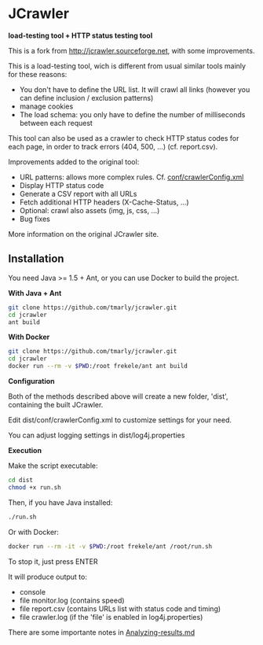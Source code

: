# JCrawler
**load-testing tool + HTTP status testing tool**

This is a fork from http://jcrawler.sourceforge.net, with some improvements.

This is a load-testing tool, wich is different from usual similar tools mainly for these reasons:
- You don't have to define the URL list. It will crawl all links (however you can define inclusion / exclusion patterns)
- manage cookies
- The load schema: you only have to define the number of milliseconds between each request

This tool can also be used as a crawler to check HTTP status codes for each page, in order to track errors (404, 500, ...) (cf. report.csv).

Improvements added to the original tool:
- URL patterns: allows more complex rules. Cf. [conf/crawlerConfig.xml](conf/crawlerConfig.xml)
- Display HTTP status code
- Generate a CSV report with all URLs
- Fetch additional HTTP headers (X-Cache-Status, ...)
- Optional: crawl also assets (img, js, css, ...)
- Bug fixes

More information on the original JCrawler site.

## Installation

You need Java >= 1.5 + Ant, or you can use Docker to build the project.

**With Java + Ant**

```bash
git clone https://github.com/tmarly/jcrawler.git
cd jcrawler
ant build
``` 

**With Docker**

```bash
git clone https://github.com/tmarly/jcrawler.git
cd jcrawler
docker run --rm -v $PWD:/root frekele/ant ant build
```

**Configuration**

Both of the methods described above will create a new folder, 'dist', containing the built JCrawler.

Edit dist/conf/crawlerConfig.xml to customize settings for your need.

You can adjust logging settings in dist/log4j.properties

**Execution**

Make the script executable:

```bash
cd dist
chmod +x run.sh
```

Then, if you have Java installed:

```bash
./run.sh
```

Or with Docker:

```bash
docker run --rm -it -v $PWD:/root frekele/ant /root/run.sh
```

To stop it, just press ENTER

It will produce output to:
- console
- file monitor.log (contains speed)
- file report.csv (contains URLs list with status code and timing)
- file crawler.log (if the 'file' is enabled in log4j.properties)

There are some importante notes in [Analyzing-results.md](Analyzing-results.md)
